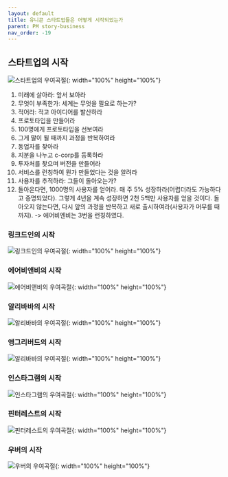 ```yaml
---
layout: default
title: 유니콘 스타트업들은 어떻게 시작되었는가
parent: PM story-business
nav_order: -19
---
```


## 스타트업의 시작
![스타트업의 우여곡절](../../assets/images/posts/20220820_StartUp.png){: width="100%" height="100%"} <br>
1. 미래에 살아라: 앞서 보아라
2. 무엇이 부족한가: 세계는 무엇을 필요로 하는가?
3. 적어라: 적고 아이디어를 발산하라
4. 프로토타입을 만들어라
5. 100명에게 프로토타입을 선보여라
6. 그게 말이 될 때까지 과정을 반복하여라
7. 동업자를 찾아라
8. 지분을 나누고 c-corp를 등록하라
9. 투자처를 찾으며 버전을 만들어라
10. 서비스를 런칭하여 뭔가 만들었다는 것을 알려라
11. 사용자를 추적하라: 그들이 돌아오는가?
12. 돌아온다면, 1000명의 사용자를 얻어라. 매 주 5% 성장하라(어렵더라도 가능하다고 증명되었다). 그렇게 4년을 계속 성장하면 2천 5백만 사용자를 얻을 것이다.
    돌아오지 않는다면, 다시 앞의 과정을 반복하고 새로 출시하여라(사용자가 머무를 때까지).
    -> 에어비엔비는 3번을 런칭하였다.

### 링크드인의 시작
![링크드인의 우여곡절](../../assets/images/posts/20220820_LinkedIn.jpg){: width="100%" height="100%"} <br>

### 에어비앤비의 시작
![에어비앤비의 우여곡절](../../assets/images/posts/20220820_AirBnB.png){: width="100%" height="100%"} <br>

### 알리바바의 시작
![알리바바의 우여곡절](../../assets/images/posts/20220820_Alibaba.jpg){: width="100%" height="100%"} <br>

### 앵그리버드의 시작
![알리바바의 우여곡절](../../assets/images/posts/20220820_AngryBirds.png){: width="100%" height="100%"} <br>

### 인스타그램의 시작
![인스타그램의 우여곡절](../../assets/images/posts/20220820_Instagram.png){: width="100%" height="100%"} <br>

### 핀터레스트의 시작
![핀터레스트의 우여곡절](../../assets/images/posts/20220820_Pinterest.png){: width="100%" height="100%"} <br>

### 우버의 시작
![우버의 우여곡절](../../assets/images/posts/20220820_Uber.png){: width="100%" height="100%"} <br>
